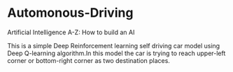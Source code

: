 # Automonous-Driving
Artificial Intelligence A-Z: How to build an AI

This is a simple Deep Reinforcement learning self driving car model using Deep Q-learning algorithm.In this model the car is trying to reach upper-left corner or bottom-right corner as two destination places.

